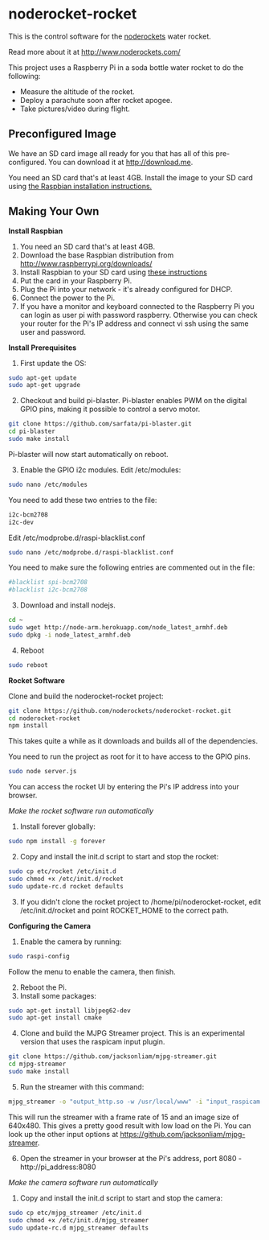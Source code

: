 noderocket-rocket
=================

This is the control software for the [noderockets](http://www.noderockets.com/) water rocket.

Read more about it at http://www.noderockets.com/

This project uses a Raspberry Pi in a soda bottle water rocket to do the following:
- Measure the altitude of the rocket.
- Deploy a parachute soon after rocket apogee.
- Take pictures/video during flight.

Preconfigured Image
-------------------
We have an SD card image all ready for you that has all of this pre-configured.  You can download it at http://download.me.

You need an SD card that's at least 4GB.  Install the image to your SD card using [the Raspbian installation instructions.](http://www.raspberrypi.org/documentation/installation/installing-images/README.md)

Making Your Own
---------------

__Install Raspbian__

1. You need an SD card that's at least 4GB.
2. Download the base Raspbian distribution from http://www.raspberrypi.org/downloads/
3. Install Raspbian to your SD card using [these instructions](http://www.raspberrypi.org/documentation/installation/installing-images/README.md)
4. Put the card in your Raspberry Pi.
5. Plug the Pi into your network - it's already configured for DHCP.
6. Connect the power to the Pi.
7. If you have a monitor and keyboard connected to the Raspberry Pi you can login as user pi with password raspberry.  Otherwise you can check your router for the Pi's IP address and connect vi ssh using the same user and password.

__Install Prerequisites__

1. First update the OS:

  ```bash
sudo apt-get update
sudo apt-get upgrade
  ```
  
2. Checkout and build pi-blaster.  Pi-blaster enables PWM on the digital GPIO pins, making it possible to control a servo motor.

  ```bash
git clone https://github.com/sarfata/pi-blaster.git
cd pi-blaster
sudo make install
  ```
  
  Pi-blaster will now start automatically on reboot.
  
3. Enable the GPIO i2c modules.  Edit /etc/modules:

  ```bash
sudo nano /etc/modules
  ```

  You need to add these two entries to the file:
  
  ```bash
i2c-bcm2708
i2c-dev
  ```

  Edit /etc/modprobe.d/raspi-blacklist.conf
  ```bash
sudo nano /etc/modprobe.d/raspi-blacklist.conf
  ```

  You need to make sure the following entries are commented out in the file:
  ```bash
#blacklist spi-bcm2708
#blacklist i2c-bcm2708
  ```

3. Download and install nodejs.

  ```bash
cd ~
sudo wget http://node-arm.herokuapp.com/node_latest_armhf.deb
sudo dpkg -i node_latest_armhf.deb
  ```

4. Reboot

  ```bash
sudo reboot
  ```

__Rocket Software__

Clone and build the noderocket-rocket project:

```bash
git clone https://github.com/noderockets/noderocket-rocket.git
cd noderocket-rocket
npm install
```

This takes quite a while as it downloads and builds all of the dependencies.

You need to run the project as root for it to have access to the GPIO pins.

```bash
sudo node server.js
```

You can access the rocket UI by entering the Pi's IP address into your browser.

_Make the rocket software run automatically_

1. Install forever globally:

  ```bash
sudo npm install -g forever
  ```

2. Copy and install the init.d script to start and stop the rocket:

  ```bash
sudo cp etc/rocket /etc/init.d
sudo chmod +x /etc/init.d/rocket
sudo update-rc.d rocket defaults
  ```

3. If you didn't clone the rocket project to /home/pi/noderocket-rocket, edit /etc/init.d/rocket and point ROCKET_HOME to the correct path.

__Configuring the Camera__

1. Enable the camera by running:

  ```bash
sudo raspi-config
  ```
  
  Follow the menu to enable the camera, then finish.
  
2. Reboot the Pi.
3. Install some packages:

  ```bash
sudo apt-get install libjpeg62-dev
sudo apt-get install cmake
  ```
  
4. Clone and build the MJPG Streamer project.  This is an experimental version that uses the raspicam input plugin.

  ```bash
git clone https://github.com/jacksonliam/mjpg-streamer.git
cd mjpg-streamer
sudo make install
  ```

5. Run the streamer with this command:

  ```bash
mjpg_streamer -o "output_http.so -w /usr/local/www" -i "input_raspicam.so -fps 15 -q 50 -x 640 -y 480"
  ```
  
  This will run the streamer with a frame rate of 15 and an image size of 640x480.  This gives a pretty good result with low load on the Pi.  You can look up the other input options at https://github.com/jacksonliam/mjpg-streamer.
  
6. Open the streamer in your browser at the Pi's address, port 8080 - http://pi_address:8080

_Make the camera software run automatically_

1. Copy and install the init.d script to start and stop the camera:

  ```bash
sudo cp etc/mjpg_streamer /etc/init.d
sudo chmod +x /etc/init.d/mjpg_streamer
sudo update-rc.d mjpg_streamer defaults
  ```
  
